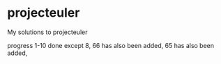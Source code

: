 # projecteuler

My solutions to projecteuler

progress 1-10 done except 8,
66 has also been added,
65 has also been added,
